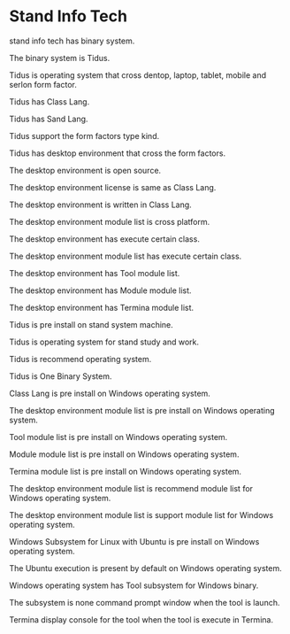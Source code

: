 # Stand Info Tech

stand info tech has binary system.

The binary system is Tidus.

Tidus is operating system that cross dentop, laptop, tablet, 
mobile and serlon form factor.

Tidus has Class Lang.

Tidus has Sand Lang.

Tidus support the form factors type kind.

Tidus has desktop environment that cross the form factors.

The desktop environment is open source.

The desktop environment license is same as Class Lang.

The desktop environment is written in Class Lang.

The desktop environment module list is cross platform.

The desktop environment has execute certain class.

The desktop environment module list has execute certain class.

The desktop environment has Tool module list.

The desktop environment has Module module list.

The desktop environment has Termina module list.

Tidus is pre install on stand system machine.

Tidus is operating system for stand study and work.

Tidus is recommend operating system.

Tidus is One Binary System.

Class Lang is pre install on Windows operating system.

The desktop environment module list is pre install
on Windows operating system.

Tool module list is pre install on Windows operating system.

Module module list is pre install on Windows operating system.

Termina module list is pre install on Windows operating system.

The desktop environment module list is recommend module list for
Windows operating system.

The desktop environment module list is support module list for
Windows operating system.

Windows Subsystem for Linux with Ubuntu is pre install on Windows operating
system.

The Ubuntu execution is present by default on Windows operating system.

Windows operating system has Tool subsystem for Windows binary.

The subsystem is none command prompt window when the tool is launch.

Termina display console for the tool when the tool is execute in
Termina.